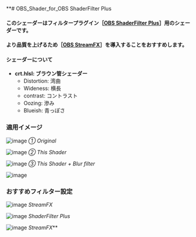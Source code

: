 **# OBS_Shader_for_OBS ShaderFilter Plus
 
#### このシェーダーはフィルタープラグイン［[OBS ShaderFilter Plus](https://github.com/Limeth/obs-shaderfilter-plus)］用のシェーダーです。
#### より品質を上げるため［[OBS StreamFX](https://github.com/Xaymar/obs-StreamFX)］を導入することをおすすめします。
#### シェーダーについて
* **crt.hlsl: ブラウン管シェーダー**
    * Distortion: 湾曲
    * Wideness: 横長
    * contrast: コントラスト
    * Oozing: 滲み
    * Blueish: 青っぽさ

### 適用イメージ

![image](https://user-images.githubusercontent.com/74223118/201061689-44e4fb5d-b28e-4901-9479-0fffb92cf20c.png)
_① Original_

![image](https://user-images.githubusercontent.com/74223118/201061872-31459aab-0907-4d21-9c1a-fb69476c25b3.png)
_② This Shader_

![image](https://user-images.githubusercontent.com/74223118/201062016-f2ff2519-deb7-41c4-acd3-7da3019eba8d.png)
_③ This Shader + Blur filter_

![image](https://user-images.githubusercontent.com/74223118/201066906-720e307f-5442-428c-a6f8-7d32f99035d0.png)

### おすすめフィルター設定
![image](https://user-images.githubusercontent.com/74223118/201067409-2264aa67-777b-4de4-86b7-b794010beaf2.png)
_StreamFX_

![image](https://user-images.githubusercontent.com/74223118/201067517-0596ce14-5231-4ee0-8580-007eb7b90de1.png)
_ShaderFilter Plus_

![image](https://user-images.githubusercontent.com/74223118/201067586-3185bf79-92bc-4003-92f5-da829fc956bd.png)
_StreamFX_**